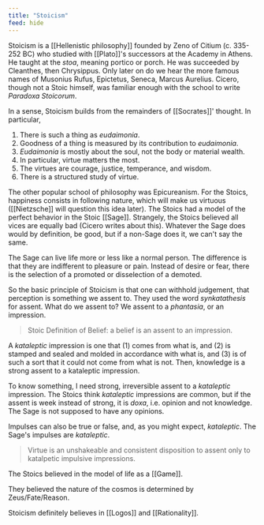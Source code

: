 ```yaml
---
title: "Stoicism"
feed: hide
---
```


Stoicism is a [[Hellenistic philosophy]] founded by Zeno of Citium (c. 335-252 BC) who studied with [[Plato]]'s successors at the Academy in Athens. He taught at the _stoa_, meaning portico or porch. He was succeeded by Cleanthes, then Chrysippus. Only later on do we hear the more famous names of Musonius Rufus, Epictetus, Seneca, Marcus Aurelius. Cicero, though not a Stoic himself, was familiar enough with the school to write _Paradoxa Stoicorum_. 

In a sense, Stoicism builds from the remainders of [[Socrates]]' thought. In particular,
1. There is such a thing as _eudaimonia_.
2. Goodness of a thing is measured by its contribution to _eudaimonia_.
3. _Eudaimonia_ is mostly about the soul, not the body or material wealth.
4. In particular, virtue matters the most.
5. The virtues are courage, justice, temperance, and wisdom.
6. There is a structured study of virtue.

The other popular school of philosophy was Epicureanism. For the Stoics, happiness consists in following nature, which will make us virtuous ([[Nietzsche]] will question this idea later). The Stoics had a model of the perfect behavior in the Stoic [[Sage]]. Strangely, the Stoics believed all vices are equally bad (Cicero writes about this). Whatever the Sage does would by definition, be good, but if a non-Sage does it, we can't say the same. 

The Sage can live life more or less like a normal person. The difference is that they are indifferent to pleasure or pain. Instead of desire or fear, there is the selection of a promoted or disselection of a demoted. 

So the basic principle of Stoicism is that one can withhold judgement, that perception is something we assent to. They used the word _synkatathesis_ for assent. What do we assent to? We assent to a _phantasia_, or an impression. 

> Stoic Definition of Belief: a belief is an assent to an impression.

A _kataleptic_ impression is one that (1) comes from what is, and (2) is stamped and sealed and molded in accordance with what is, and (3) is of such a sort that it could not come from what is not. Then, knowledge is a strong assent to a kataleptic impression.

To know something, I need strong, irreversible assent to a _kataleptic_ impression. The Stoics think _kataleptic_ impressions are common, but if the assent is week instead of strong, it is _doxa_, i.e. opinion and not knowledge. The Sage is not supposed to have any opinions. 

Impulses can also be true or false, and, as you might expect, _kataleptic_. The Sage's impulses are _kataleptic_. 

> Virtue is an unshakeable and consistent disposition to assent only to katalpetic impulsive impressions.

The Stoics believed in the model of life as a [[Game]]. 

They believed the nature of the cosmos is determined by Zeus/Fate/Reason.

Stoicism definitely believes in [[Logos]] and [[Rationality]]. 